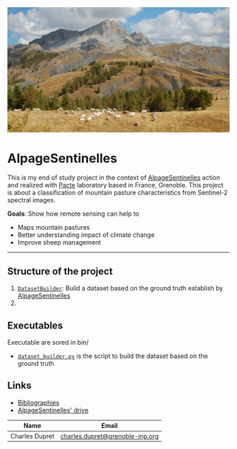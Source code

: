
<div align="center">
  <img src=img/background.jpeg><br>
</div>


# AlpageSentinelles

This is my end of study project in the context of [AlpageSentinelles](https://www.alpages-sentinelles.fr/) action and 
realized with [Pacte](https://www.pacte-grenoble.fr/) laboratory  based in France, Grenoble. This project is about a 
classification of mountain pasture characteristics from Sentinel-2 spectral images. 

**Goals**: Show how remote sensing can help to

  - Maps mountain pastures
  - Better understanding impact of climate change
  - Improve sheep management

*** 

## Structure of the project

  1. [`DatasetBuilder`](DatasetBuilder): Build a dataset based on the ground truth establish by 
[AlpageSentinelles](https://www.alpages-sentinelles.fr/)
  2. 


## Executables

Executable are sored in bin/

  - [`dataset_builder.py`](bin) is the script to build the dataset based on the ground truth



## Links

  - [Bibliographies]()
  - [AlpageSentinelles' drive]()



| Name           | Email                           |
|----------------|---------------------------------|
| Charles Dupret | charles.dupret@grenoble-inp.org | 

